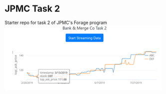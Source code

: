 # JPMC Task 2
Starter repo for task 2 of JPMC's Forage program
![Result of Task 2](Result_task2.png)
